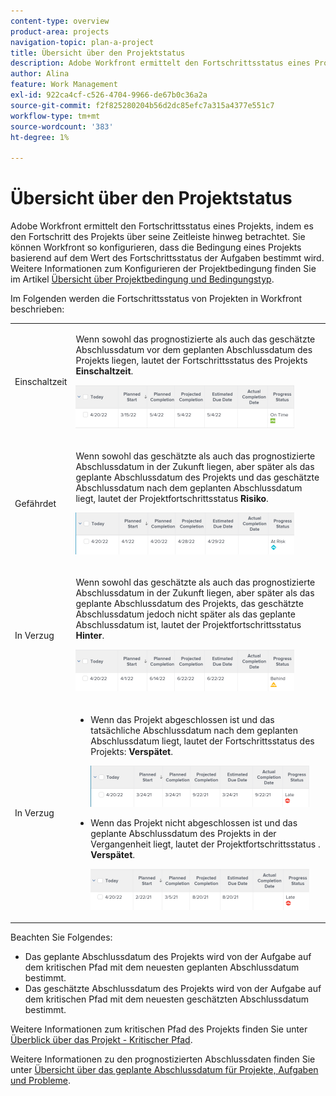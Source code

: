 ```yaml
---
content-type: overview
product-area: projects
navigation-topic: plan-a-project
title: Übersicht über den Projektstatus
description: Adobe Workfront ermittelt den Fortschrittsstatus eines Projekts, indem es den Fortschritt des Projekts über seine Zeitleiste hinweg betrachtet. Sie können Workfront so konfigurieren, dass die Bedingung eines Projekts basierend auf dem Wert des Fortschrittsstatus der Aufgaben bestimmt wird. Weitere Informationen zum Konfigurieren der Bedingung des Projekts finden Sie im Artikel Überblick über Projektbedingungen und Bedingungstyp.
author: Alina
feature: Work Management
exl-id: 922ca4cf-c526-4704-9966-de67b0c36a2a
source-git-commit: f2f825280204b56d2dc85efc7a315a4377e551c7
workflow-type: tm+mt
source-wordcount: '383'
ht-degree: 1%

---
```


# Übersicht über den Projektstatus

Adobe Workfront ermittelt den Fortschrittsstatus eines Projekts, indem es den Fortschritt des Projekts über seine Zeitleiste hinweg betrachtet. Sie können Workfront so konfigurieren, dass die Bedingung eines Projekts basierend auf dem Wert des Fortschrittsstatus der Aufgaben bestimmt wird. Weitere Informationen zum Konfigurieren der Projektbedingung finden Sie im Artikel [Übersicht über Projektbedingung und Bedingungstyp](../../../manage-work/projects/manage-projects/project-condition-and-condition-type.md).

Im Folgenden werden die Fortschrittsstatus von Projekten in Workfront beschrieben:

<table style="table-layout:auto"> 
 <col> 
 <col> 
 <tbody> 
  <tr> 
   <td>Einschaltzeit</td> 
   <td> <p>Wenn sowohl das prognostizierte als auch das geschätzte Abschlussdatum vor dem geplanten Abschlussdatum des Projekts liegen, lautet der Fortschrittsstatus des Projekts <strong>Einschaltzeit</strong>.</p> <p> <img src="assets/project-on-time-progress-status-350x69.png" style="width: 350;height: 69;"> </p> </td> 
  </tr> 
  <tr> 
   <td>Gefährdet</td> 
   <td> <p>Wenn sowohl das geschätzte als auch das prognostizierte Abschlussdatum in der Zukunft liegen, aber später als das geplante Abschlussdatum des Projekts und das geschätzte Abschlussdatum nach dem geplanten Abschlussdatum liegt, lautet der Projektfortschrittsstatus <strong>Risiko</strong>. </p> <p> <img src="assets/project-at-risk-progress-status-350x67.png" style="width: 350;height: 67;"> </p> </td> 
  </tr> 
  <tr> 
   <td>In Verzug</td> 
   <td> <p>Wenn sowohl das geschätzte als auch das prognostizierte Abschlussdatum in der Zukunft liegen, aber später als das geplante Abschlussdatum des Projekts, das geschätzte Abschlussdatum jedoch nicht später als das geplante Abschlussdatum ist, lautet der Projektfortschrittsstatus <strong>Hinter</strong>.</p> <p> <img src="assets/project-behind-progress-status-350x67.png" style="width: 350;height: 67;"> </p> </td> 
  </tr> 
  <tr> 
   <td>In Verzug</td> 
   <td> 
    <ul> 
     <li> <p>Wenn das Projekt abgeschlossen ist und das tatsächliche Abschlussdatum nach dem geplanten Abschlussdatum liegt, lautet der Fortschrittsstatus des Projekts: <strong>Verspätet</strong>. </p> <p> <img src="assets/project-late-progress-status-350x66.png" style="width: 350;height: 66;"> </p> </li> 
     <li> <p>Wenn das Projekt nicht abgeschlossen ist und das geplante Abschlussdatum des Projekts in der Vergangenheit liegt, lautet der Projektfortschrittsstatus . <strong>Verspätet</strong>. </p> <p> <img src="assets/project-late-progress-status-incomplete-status-350x66.png" style="width: 350;height: 66;"> </p> </li> 
    </ul> </td> 
  </tr> 
 </tbody> 
</table>

Beachten Sie Folgendes:

* Das geplante Abschlussdatum des Projekts wird von der Aufgabe auf dem kritischen Pfad mit dem neuesten geplanten Abschlussdatum bestimmt.
* Das geschätzte Abschlussdatum des Projekts wird von der Aufgabe auf dem kritischen Pfad mit dem neuesten geschätzten Abschlussdatum bestimmt.

Weitere Informationen zum kritischen Pfad des Projekts finden Sie unter [Überblick über das Projekt - Kritischer Pfad](../../../manage-work/tasks/manage-tasks/critical-path.md).

Weitere Informationen zu den prognostizierten Abschlussdaten finden Sie unter [Übersicht über das geplante Abschlussdatum für Projekte, Aufgaben und Probleme](../../../manage-work/projects/planning-a-project/project-projected-completion-date.md).
